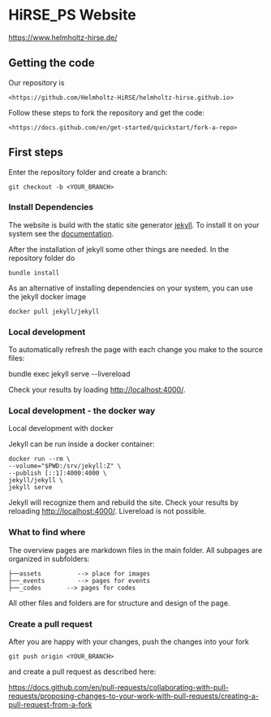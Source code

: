 # HiRSE_PS Website

<https://www.helmholtz-hirse.de/>

## Getting the code

Our repository is

    <https://github.com/Helmholtz-HiRSE/helmholtz-hirse.github.io> 

Follow these steps to fork the repository and get the code:

    <https://docs.github.com/en/get-started/quickstart/fork-a-repo>

## First steps

Enter the repository folder and create a branch:

    git checkout -b <YOUR_BRANCH>

### Install Dependencies

The website is build with the static site generator [jekyll](https://jekyllrb.com/). To install it on your system see the [documentation](https://jekyllrb.com/docs/installation/).

After the installation of jekyll some other things are needed. In the repository folder do

    bundle install

As an alternative of installing dependencies on your system, you can use the jekyll docker image

    docker pull jekyll/jekyll

### Local development

To automatically refresh the page with each change you make to the source files:

   bundle exec jekyll serve --livereload

Check your results by loading <http://localhost:4000/>.

### Local development - the docker way

Local development with docker

Jekyll can be run inside a docker container:

    docker run --rm \
    --volume="$PWD:/srv/jekyll:Z" \
    --publish [::1]:4000:4000 \
    jekyll/jekyll \
    jekyll serve

Jekyll will recognize them and rebuild the site.
Check your results by reloading <http://localhost:4000/>.
Livereload is not possible.

### What to find where

The overview pages are markdown files in the main folder.
All subpages are organized in subfolders:

    ├──assets          --> place for images
    ├──_events         --> pages for events
    ├──_codes       --> pages for codes

All other files and folders are for structure and design of the page.

### Create a pull request

After you are happy with your changes, push the changes into your fork

    git push origin <YOUR_BRANCH> 

and create a pull request as described here:

<https://docs.github.com/en/pull-requests/collaborating-with-pull-requests/proposing-changes-to-your-work-with-pull-requests/creating-a-pull-request-from-a-fork>
